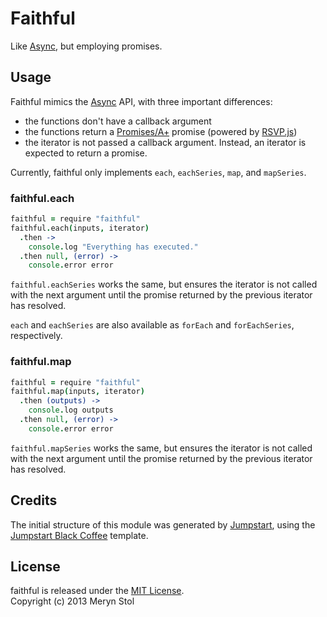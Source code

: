# Faithful

Like [Async](https://github.com/caolan/async), but employing promises.

## Usage

Faithful mimics the [Async](https://github.com/caolan/async) API, with three important differences:

* the functions don't have a callback argument
* the functions return a [Promises/A+](http://promises-aplus.github.io/promises-spec/) promise (powered by [RSVP.js](https://github.com/tildeio/rsvp.js))
* the iterator is not passed a callback argument. Instead, an iterator is expected to return a promise.

Currently, faithful only implements `each`, `eachSeries`, `map`, and `mapSeries`.

### faithful.each

```coffee
faithful = require "faithful"
faithful.each(inputs, iterator)
  .then ->
    console.log "Everything has executed."
  .then null, (error) ->
    console.error error
```

`faithful.eachSeries` works the same, but ensures the iterator is not called with the next argument until the promise returned by the previous iterator has resolved.

`each` and `eachSeries` are also available as `forEach` and `forEachSeries`, respectively.

### faithful.map

```coffee
faithful = require "faithful"
faithful.map(inputs, iterator)
  .then (outputs) ->
    console.log outputs
  .then null, (error) ->
    console.error error
```

`faithful.mapSeries` works the same, but ensures the iterator is not called with the next argument until the promise returned by the previous iterator has resolved.

## Credits

The initial structure of this module was generated by [Jumpstart](https://github.com/meryn/jumpstart), using the [Jumpstart Black Coffee](https://github.com/meryn/jumpstart-black-coffee) template.

## License

faithful is released under the [MIT License](http://opensource.org/licenses/MIT).  
Copyright (c) 2013 Meryn Stol  